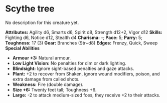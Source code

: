 # Scythe tree

No description for this creature yet.

**Attributes:** Agility d6, Smarts d6, Spirit d8, Strength d12+2, Vigor
d12
**Skills:** Fighting d6, Notice d12, Stealth d4
**Charisma:** -; **Pace:** 5; **Parry:** 5; **Toughness:** 17 (3)
**Gear:** Branches (Str+d8)
**Edges:** Frenzy, Quick, Sweep
**Special Abilities**

- **Armour +3:** Natural armour.
- **Low Light Vision:** No penalties for dim or dark lighting.
- **Blindsight:** Ignore sight-based penalties and gaze attacks.
- **Plant:** +2 to recover from Shaken, ignore wound modifiers, poison,
and extra damage from called shots.
- **Weakness:** Fire (double damage).
- **Size +6:** Twenty feet tall; Toughness +6.
- **Large:** -2 to attack medium-sized foes, they receive +2 to their
attacks.
